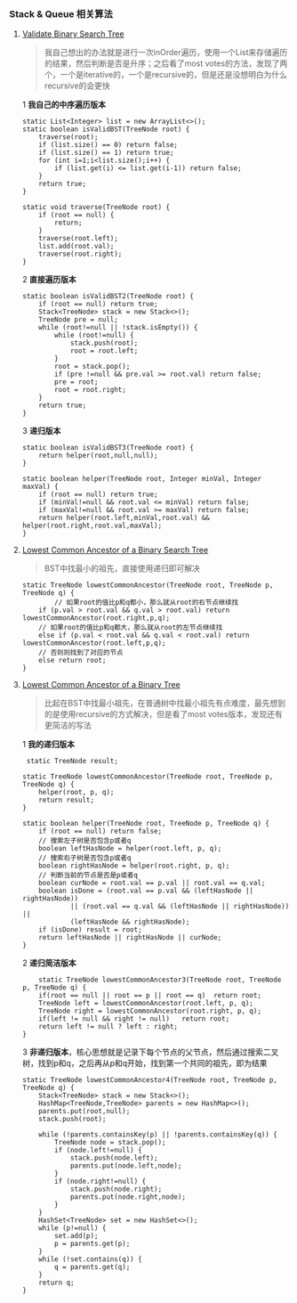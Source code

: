 ### Stack & Queue 相关算法

1. [Validate Binary Search Tree](https://leetcode.com/problems/validate-binary-search-tree/)

	> 我自己想出的办法就是进行一次inOrder遍历，使用一个List来存储遍历的结果，然后判断是否是升序；之后看了most votes的方法，发现了两个，一个是iterative的，一个是recursive的，但是还是没想明白为什么recursive的会更快
	
	1 **我自己的中序遍历版本** 
	
	```
	static List<Integer> list = new ArrayList<>();
    static boolean isValidBST(TreeNode root) {
        traverse(root);
        if (list.size() == 0) return false;
        if (list.size() == 1) return true;
        for (int i=1;i<list.size();i++) {
            if (list.get(i) <= list.get(i-1)) return false;
        }
        return true;
    }

    static void traverse(TreeNode root) {
        if (root == null) {
            return;
        }
        traverse(root.left);
        list.add(root.val);
        traverse(root.right);
    }
	```
	
	2 **直接遍历版本**
	
	```
	static boolean isValidBST2(TreeNode root) {
        if (root == null) return true;
        Stack<TreeNode> stack = new Stack<>();
        TreeNode pre = null;
        while (root!=null || !stack.isEmpty()) {
            while (root!=null) {
                stack.push(root);
                root = root.left;
            }
            root = stack.pop();
            if (pre !=null && pre.val >= root.val) return false;
            pre = root;
            root = root.right;
        }
        return true;
    }
	```
	
	3 **递归版本**
	
	```
	static boolean isValidBST3(TreeNode root) {
        return helper(root,null,null);
    }

    static boolean helper(TreeNode root, Integer minVal, Integer maxVal) {
        if (root == null) return true;
        if (minVal!=null && root.val <= minVal) return false;
        if (maxVal!=null && root.val >= maxVal) return false;
        return helper(root.left,minVal,root.val) && helper(root.right,root.val,maxVal);
    }
	```
	
2. [Lowest Common Ancestor of a Binary Search Tree](https://leetcode.com/problems/lowest-common-ancestor-of-a-binary-search-tree/)

	> BST中找最小的祖先，直接使用递归即可解决
	
	```
	static TreeNode lowestCommonAncestor(TreeNode root, TreeNode p, TreeNode q) {
			// 如果root的值比p和q都小，那么就从root的右节点继续找
        if (p.val > root.val && q.val > root.val) return lowestCommonAncestor(root.right,p,q);
        // 如果root的值比p和q都大，那么就从root的左节点继续找
        else if (p.val < root.val && q.val < root.val) return lowestCommonAncestor(root.left,p,q);
        // 否则则找到了对应的节点
        else return root;
    }
	```
	
3. [Lowest Common Ancestor of a Binary Tree](https://leetcode.com/problems/lowest-common-ancestor-of-a-binary-tree/)

	> 比起在BST中找最小祖先，在普通树中找最小祖先有点难度，最先想到的是使用recursive的方式解决，但是看了most votes版本，发现还有更简洁的写法
	
	1 **我的递归版本**
	
	```
	 static TreeNode result;

    static TreeNode lowestCommonAncestor(TreeNode root, TreeNode p, TreeNode q) {
        helper(root, p, q);
        return result;
    }

    static boolean helper(TreeNode root, TreeNode p, TreeNode q) {
        if (root == null) return false;
        // 搜索左子树是否包含p或者q
        boolean leftHasNode = helper(root.left, p, q);
        // 搜索右子树是否包含p或者q
        boolean rightHasNode = helper(root.right, p, q);
        // 判断当前的节点是否是p或者q
        boolean curNode = root.val == p.val || root.val == q.val;
        boolean isDone = (root.val == p.val && (leftHasNode || rightHasNode))
                || (root.val == q.val && (leftHasNode || rightHasNode)) ||
                (leftHasNode && rightHasNode);
        if (isDone) result = root;
        return leftHasNode || rightHasNode || curNode;
    }

	```
	
	2 **递归简洁版本** 
	
	```
	    static TreeNode lowestCommonAncestor3(TreeNode root, TreeNode p, TreeNode q) {
        if(root == null || root == p || root == q)  return root;
        TreeNode left = lowestCommonAncestor(root.left, p, q);
        TreeNode right = lowestCommonAncestor(root.right, p, q);
        if(left != null && right != null)   return root;
        return left != null ? left : right;
    }
	```
	
	3 **非递归版本**，核心思想就是记录下每个节点的父节点，然后通过搜索二叉树，找到p和q，之后再从p和q开始，找到第一个共同的祖先，即为结果
	
	```
	static TreeNode lowestCommonAncestor4(TreeNode root, TreeNode p, TreeNode q) {
        Stack<TreeNode> stack = new Stack<>();
        HashMap<TreeNode,TreeNode> parents = new HashMap<>();
        parents.put(root,null);
        stack.push(root);

        while (!parents.containsKey(p) || !parents.containsKey(q)) {
            TreeNode node = stack.pop();
            if (node.left!=null) {
                stack.push(node.left);
                parents.put(node.left,node);
            }
            if (node.right!=null) {
                stack.push(node.right);
                parents.put(node.right,node);
            }
        }
        HashSet<TreeNode> set = new HashSet<>();
        while (p!=null) {
            set.add(p);
            p = parents.get(p);
        }
        while (!set.contains(q)) {
            q = parents.get(q);
        }
        return q;
    }
	```




